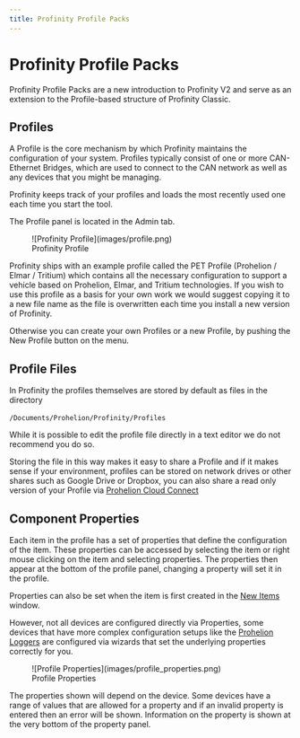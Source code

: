 ```yaml
---
title: Profinity Profile Packs
---
```


# Profinity Profile Packs

Profinity Profile Packs are a new introduction to Profinity V2 and serve as an extension to the Profile-based structure of Profinity Classic.

## Profiles

A Profile is the core mechanism by which Profinity maintains the configuration of your system.  Profiles typically consist of one or more CAN-Ethernet Bridges, which are used to connect to the CAN network as well as any devices that you might be managing.

Profinity keeps track of your profiles and loads the most recently used one each time you start the tool.

The Profile panel is located in the Admin tab.

<figure markdown>
![Profinity Profile](images/profile.png)
<figcaption>Profinity Profile</figcaption>
</figure>

Profinity ships with an example profile called the PET Profile (Prohelion / Elmar / Tritium) which contains all the necessary configuration to support a vehicle based on Prohelion, Elmar, and Tritium technologies.  If you wish to use this profile as a basis for your own work we would suggest copying it to a new file name as the file is overwritten each time you install a new version of Profinity. 

Otherwise you can create your own Profiles or a new Profile, by pushing the New Profile button on the menu.

## Profile Files

In Profinity the profiles themselves are stored by default as files in the directory

`/Documents/Prohelion/Profinity/Profiles`

While it is possible to edit the profile file directly in a text editor we do not recommend you do so. 

Storing the file in this way makes it easy to share a Profile and if it makes sense if your environment, profiles can be stored on network drives or other shares such as Google Drive or Dropbox, you can also share a read only version of your Profile via [Prohelion Cloud Connect](Prohelion_Cloud_Connect.md)

## Component Properties

Each item in the profile has a set of properties that define the configuration of the item.  These properties can be accessed by selecting the item or right mouse clicking on the item and selecting properties.  The properties then appear at the bottom of the profile panel, changing a property will set it in the profile.

Properties can also be set when the item is first created in the [New Items](Adding_New_Items.md) window.  

However, not all devices are configured directly via Properties, some devices that have more complex configuration setups like the [Prohelion Loggers](CAN_Utilities.md#log--replay-can-bus-messages) are configured via wizards that set the underlying properties correctly for you.  

<figure markdown>
![Profile Properties](images/profile_properties.png)
<figcaption>Profile Properties</figcaption>
</figure>

The properties shown will depend on the device. Some devices have a range of values that are allowed for a property and if an invalid property is entered then an error will be shown. Information on the property is shown at the very bottom of the property panel.
